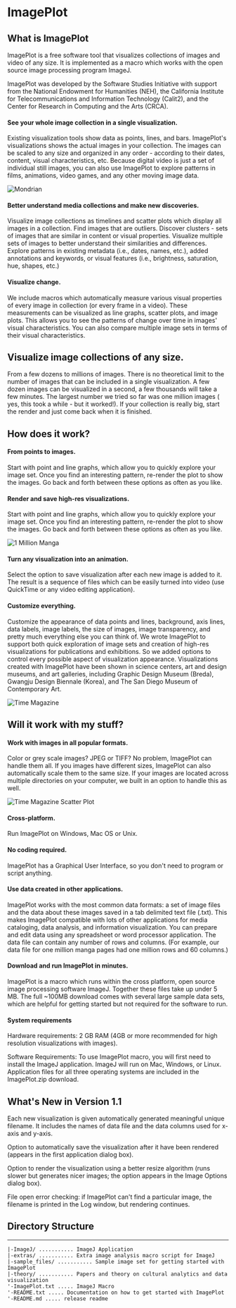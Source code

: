 ImagePlot
=========

## What is ImagePlot

ImagePlot is a free software tool that visualizes collections of images and video of any size. It is implemented as a macro which works with the open source image processing program ImageJ.

ImagePlot was developed by the Software Studies Initiative with support from the National Endowment for Humanities (NEH), the California Institute for Telecommunications and Information Technology (Calit2), and the Center for Research in Computing and the Arts (CRCA).

#### See your whole image collection in a single visualization.

Existing visualization tools show data as points, lines, and bars. ImagePlot's visualizations shows the actual images in your collection. The images can be scaled to any size and organized in any order - according to their dates, content, visual characteristics, etc. Because digital video is just a set of individual still images, you can also use ImagePlot to explore patterns in films, animations, video games, and any other moving image data.

![Mondrian](http://4.bp.blogspot.com/-JSZee3CkFfQ/TnKEIYp2X7I/AAAAAAAAA1w/xGcwDtksaOI/s400/Mondrian.ready.w300.h300.jpg)

#### Better understand media collections and make new discoveries.

Visualize image collections as timelines and scatter plots which display all images in a collection. Find images that are outliers. Discover clusters - sets of images that are similar in content or visual properties. Visualize multiple sets of images to better understand their similarities and differences. Explore patterns in existing metadata (i.e., dates, names, etc.), added annotations and keywords, or visual features (i.e., brightness, saturation, hue, shapes, etc.)

#### Visualize change.

We include macros which automatically measure various visual properties of every image in collection (or every frame in a video). These measurements can be visualized as line graphs, scatter plots, and image plots. This allows you to see the patterns of change over time in images' visual characteristics. You can also compare multiple image sets in terms of their visual characteristics.

## Visualize image collections of any size.

From a few dozens to millions of images. There is no theoretical limit to the number of images that can be included in a single visualization. A few dozen images can be visualized in a second, a few thousands will take a few minutes. The largest number we tried so far was one million images ( yes, this took a while - but it worked!). If your collection is really big, start the render and just come back when it is finished.

## How does it work?
#### From points to images.

Start with point and line graphs, which allow you to quickly explore your image set. Once you find an interesting pattern, re-render the plot to show the images. Go back and forth between these options as often as you like.

#### Render and save high-res visualizations.

Start with point and line graphs, which allow you to quickly explore your image set. Once you find an interesting pattern, re-render the plot to show the images. Go back and forth between these options as often as you like.

![1 Million Manga](http://4.bp.blogspot.com/-O5qYNlM_8oI/TnKEYN-bVJI/AAAAAAAAA14/7f6QTBa5r9o/s400/Manga.1_million.pages.Xstdev.Yentropy.ready.jpg)

#### Turn any visualization into an animation.

Select the option to save visualization after each new image is added to it. The result is a sequence of files which can be easily turned into video (use QuickTime or any video editing application).

#### Customize everything.

Customize the appearance of data points and lines, background, axis lines, data labels, image labels, the size of images, image transparency, and pretty much everything else you can think of. We wrote ImagePlot to support both quick exploration of image sets and creation of high-res visualizations for publications and exhibitions. So we added options to control every possible aspect of visualization appearance. Visualizations created with ImagePlot have been shown in science centers, art and design museums, and art galleries, including Graphic Design Museum (Breda), Gwangju Design Biennale (Korea), and The San Diego Museum of Contemporary Art.

![Time Magazine](http://4.bp.blogspot.com/-FPdyz_s13hs/TnKG66_cBKI/AAAAAAAAA2I/gvOfKSGGlSc/s400/Time-covers-years.ready.png)

## Will it work with my stuff?
#### Work with images in all popular formats.

Color or grey scale images? JPEG or TIFF? No problem, ImagePlot can handle them all. If you images have different sizes, ImagePlot can also automatically scale them to the same size. If your images are located across multiple directories on your computer, we built in an option to handle this as well.

![Time Magazine Scatter Plot](http://4.bp.blogspot.com/-Zig5WI3RwAk/TnKE40fkLCI/AAAAAAAAA2A/mZL7NTrWayg/s400/Time-covers.w300.h300.jpg)

#### Cross-platform.

Run ImagePlot on Windows, Mac OS or Unix.

#### No coding required.

ImagePlot has a Graphical User Interface, so you don't need to program or script anything.

#### Use data created in other applications.

ImagePlot works with the most common data formats: a set of image files and the data about these images saved in a tab delimited text file (.txt). This makes ImagePlot compatible with lots of other applications for media cataloging, data analysis, and information visualization. You can prepare and edit data using any spreadsheet or word processor application. The data file can contain any number of rows and columns. (For example, our data file for one million manga pages had one million rows and 60 columns.)

#### Download and run ImagePlot in minutes.

ImagePlot is a macro which runs within the cross platform, open source image processing software ImageJ. Together these files take up under 5 MB. The full ~100MB download comes with several large sample data sets, which are helpful for getting started but not required for the software to run.

#### System requirements

Hardware requirements: 2 GB RAM (4GB or more recommended for high resolution visualizations with images).

Software Requirements: To use ImagePlot macro, you will first need to install the ImageJ application. ImageJ will run on Mac, Windows, or Linux. Application files for all three operating systems are included in the ImagePlot.zip download.

## What's New in Version 1.1

Each new visualization is given automatically generated meaningful unique filename. It includes the names of data file and the data columns used for x-axis and y-axis.

Option to automatically save the visualization after it have been rendered (appears in the first application dialog box).

Option to render the visualization using a better resize algorithm (runs slower but generates nicer images; the option appears in the Image Options dialog box).

File open error checking: if ImagePlot can't find a particular image, the filename is printed in the Log window, but rendering continues.

## Directory Structure
-------------------

    |-ImageJ/ ........... ImageJ Application
    |-extras/ ........... Extra image analysis macro script for ImageJ
    |-sample_files/ ........... Sample image set for getting started with ImagePlot
    |-theory/ ........... Papers and theory on cultural analytics and data visualization
    '-ImagePlot.txt ..... ImageJ Macro
    '-README.txt ..... Documentation on how to get started with ImagePlot
    '-README.md ..... release readme
